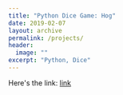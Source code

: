 ```yaml
---
title: "Python Dice Game: Hog"
date: 2019-02-07
layout: archive
permalink: /projects/
header:
  image: ""
excerpt: "Python, Dice"
---
```


Here's the link: [link](https://github.com/poptropicaman52/hog#hog)